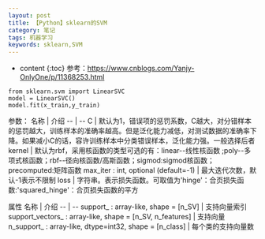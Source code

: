 ```yaml
---
layout: post
title: 【Python】sklearn的SVM
category: 笔记
tags: 机器学习
keywords: sklearn,SVM
---
```

* content
{:toc}
参考：<https://www.cnblogs.com/Yanjy-OnlyOne/p/11368253.html>

```
from sklearn.svm import LinearSVC
model = LinearSVC()
model.fit(x_train,y_train)
```


参数：
名称 | 介绍
-- | --
C | 默认为1，错误项的惩罚系数，C越大，对分错样本的惩罚越大，训练样本的准确率越高。但是泛化能力减低，对测试数据的准确率下降。如果减小C的话，容许训练样本中分类错误样本，泛化能力强。一般选择后者
kernel | 默认为rbf，采用核函数的类型可选的有：linear--线性核函数 ;poly--多项式核函数；rbf--径向核函数/高斯函数；sigmod:sigmod核函数；precomputed:矩阵函数
max_iter : int, optional (default=-1) | 最大迭代次数，默认-1表示不限制
loss | 字符串。表示损失函数。可取值为'hinge'：合页损失函数:'squared_hinge'：合页损失函数的平方



属性
名称 | 介绍
-- | --
support_ : array-like, shape = [n_SV] | 支持向量索引
support_vectors_ : array-like, shape = [n_SV, n_features] | 支持向量
n_support_ : array-like, dtype=int32, shape = [n_class] | 每个类的支持向量数
